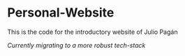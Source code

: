 # Personal-Website
This is the code for the introductory website of Julio Pagán

*Currently migrating to a more robust tech-stack*
